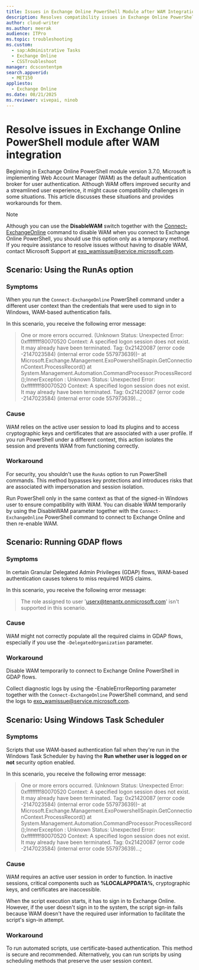 ```yaml
---
title: Issues in Exchange Online PowerShell Module after WAM Integration
description: Resolves compatibility issues in Exchange Online PowerShell module after Web Account Manager integration.
author: cloud-writer
ms.author: meerak
audience: ITPro
ms.topic: troubleshooting
ms.custom: 
  - sap:Administrative Tasks
  - Exchange Online
  - CSSTroubleshoot
manager: dcscontentpm
search.appverid: 
  - MET150
appliesto: 
  - Exchange Online
ms.date: 08/21/2025
ms.reviewer: vivepai, ninob
---
```

# Resolve issues in Exchange Online PowerShell module after WAM integration

Beginning in Exchange Online PowerShell module version 3.7.0, Microsoft is implementing Web Account Manager (WAM) as the default authentication broker for user authentication. Although WAM offers improved security and a streamlined user experience, it might cause compatibility challenges in some situations. This article discusses these situations and provides workarounds for them.

> [!NOTE]
> Although you can use the **DisableWAM** switch together with the [Connect-ExchangeOnline](/powershell/module/exchangepowershell/connect-exchangeonline) command to disable WAM when you connect to Exchange Online PowerShell, you should use this option only as a temporary method. If you require assistance to resolve issues without having to disable WAM, contact Microsoft Support at [exo_wamissue@service.microsoft.com](mailto:exo_wamissue@service.microsoft.com).

## Scenario: Using the RunAs option

### Symptoms

When you run the `Connect-ExchangeOnline` PowerShell command under a different user context than the credentials that were used to sign in to Windows, WAM-based authentication fails.

In this scenario, you receive the following error message:

> One or more errors occurred. (Unknown Status: Unexpected    Error: 0xffffffff80070520    Context: A specified logon session does not exist. It may already have been terminated.    Tag: 0x21420087 (error code -2147023584) (internal error code 557973639))- at Microsoft.Exchange.Management.ExoPowershellSnapin.GetConnectionContext.ProcessRecord()     at System.Management.Automation.CommandProcessor.ProcessRecord();InnerException : Unknown Status: Unexpected    Error: 0xffffffff80070520    Context: A specified logon session does not exist. It may already have been terminated.    Tag: 0x21420087 (error code -2147023584) (internal error code 557973639)…;

### Cause

WAM relies on the active user session to load its plugins and to access cryptographic keys and certificates that are associated with a user profile. If you run PowerShell under a different context, this action isolates the session and prevents WAM from functioning correctly.

### Workaround

For security, you shouldn't use the `RunAs` option to run PowerShell commands. This method bypasses key protections and introduces risks that are associated with impersonation and session isolation.

Run PowerShell only in the same context as that of the signed-in Windows user to ensure compatibility with WAM. You can disable WAM temporarily by using the DisableWAM parameter together with the `Connect-ExchangeOnline` PowerShell command to connect to Exchange Online and then re-enable WAM.

## Scenario: Running GDAP flows

### Symptoms

In certain Granular Delegated Admin Privileges (GDAP) flows, WAM-based authentication causes tokens to miss required WIDS claims.

In this scenario, you receive the following error message:

> The role assigned to user 'userx@tenantx.onmicrosoft.com' isn't supported in this scenario.

### Cause

WAM might not correctly populate all the required claims in GDAP flows, especially if you use the `-DelegatedOrganization` parameter.

### Workaround

Disable WAM temporarily to connect to Exchange Online PowerShell in GDAP flows.

Collect diagnostic logs by using the -EnableErrorReporting parameter together with the `Connect-ExchangeOnline` PowerShell command, and send the logs to [exo_wamissue@service.microsoft.com](mailto:exo_wamissue@service.microsoft.com).

## Scenario: Using Windows Task Scheduler

### Symptoms

Scripts that use WAM-based authentication fail when they're run in the Windows Task Scheduler by having the **Run whether user is logged on or not** security option enabled.

In this scenario, you receive the following error message:

> One or more errors occurred. (Unknown Status: Unexpected    Error: 0xffffffff80070520    Context: A specified logon session does not exist. It may already have been terminated.    Tag: 0x21420087 (error code -2147023584) (internal error code 557973639))- at Microsoft.Exchange.Management.ExoPowershellSnapin.GetConnectionContext.ProcessRecord()     at System.Management.Automation.CommandProcessor.ProcessRecord();InnerException : Unknown Status: Unexpected    Error: 0xffffffff80070520    Context: A specified logon session does not exist. It may already have been terminated.    Tag: 0x21420087 (error code -2147023584) (internal error code 557973639)…;  

### Cause

WAM requires an active user session in order to function. In inactive sessions, critical components such as **%LOCALAPPDATA%**, cryptographic keys, and certificates are inaccessible.

When the script execution starts, it has to sign in to Exchange Online. However, if the user doesn't sign in to the system, the script sign-in fails because WAM doesn't have the required user information to facilitate the script's sign-in attempt.

### Workaround

To run automated scripts, use certificate-based authentication. This method is secure and recommended. Alternatively, you can run scripts by using scheduling methods that preserve the user session context.
